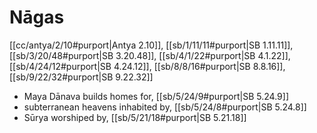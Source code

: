 # Nāgas

[[cc/antya/2/10#purport|Antya 2.10]], [[sb/1/11/11#purport|SB 1.11.11]], [[sb/3/20/48#purport|SB 3.20.48]], [[sb/4/1/22#purport|SB 4.1.22]], [[sb/4/24/12#purport|SB 4.24.12]], [[sb/8/8/16#purport|SB 8.8.16]], [[sb/9/22/32#purport|SB 9.22.32]]

* Maya Dānava builds homes for, [[sb/5/24/9#purport|SB 5.24.9]]
* subterranean heavens inhabited by, [[sb/5/24/8#purport|SB 5.24.8]]
* Sūrya worshiped by, [[sb/5/21/18#purport|SB 5.21.18]]
